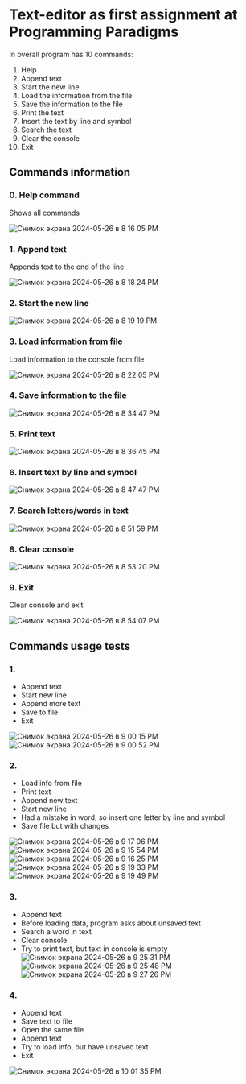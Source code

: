 # Text-editor as first assignment at Programming Paradigms
In overall program has 10 commands:
1. Help
2. Append text
3. Start the new line
4. Load the information from the file
5. Save the information to the file
6. Print the text
7. Insert the text by line and symbol
8. Search the text
9. Clear the console
10. Exit

## Commands information

### 0. Help command
Shows all commands

![Снимок экрана 2024-05-26 в 8 16 05 PM](https://github.com/SofiiaChurikova/text-editor/assets/150338552/96a28a6b-c852-420e-ad78-134fe8c70deb)


### 1. Append text
Appends text to the end of the line

![Снимок экрана 2024-05-26 в 8 18 24 PM](https://github.com/SofiiaChurikova/text-editor/assets/150338552/62d1062d-1e97-4b14-893b-a1a496c9b471)


### 2. Start the new line

![Снимок экрана 2024-05-26 в 8 19 19 PM](https://github.com/SofiiaChurikova/text-editor/assets/150338552/d4452ecf-4b5c-411a-aa9f-86c5703b61b7)


### 3. Load information from file
Load information to the console from file

![Снимок экрана 2024-05-26 в 8 22 05 PM](https://github.com/SofiiaChurikova/text-editor/assets/150338552/2623505e-f1e7-4b57-a214-594c63d8937b)


### 4. Save information to the file

![Снимок экрана 2024-05-26 в 8 34 47 PM](https://github.com/SofiiaChurikova/text-editor/assets/150338552/f507cf7c-d6cd-4a77-894a-f4f68d592251)


### 5. Print text

![Снимок экрана 2024-05-26 в 8 36 45 PM](https://github.com/SofiiaChurikova/text-editor/assets/150338552/d7cecd43-3601-45d6-a30b-c3a792842843)


### 6. Insert text by line and symbol

![Снимок экрана 2024-05-26 в 8 47 47 PM](https://github.com/SofiiaChurikova/text-editor/assets/150338552/d395ad2e-c678-4467-a35d-853e60798519)


### 7. Search letters/words in text

![Снимок экрана 2024-05-26 в 8 51 59 PM](https://github.com/SofiiaChurikova/text-editor/assets/150338552/4443e3ea-87e9-4fdb-9ca0-718c2acbca02)


### 8. Clear console

![Снимок экрана 2024-05-26 в 8 53 20 PM](https://github.com/SofiiaChurikova/text-editor/assets/150338552/978becdb-82e7-4434-a431-1626c7236e94)


### 9. Exit
Clear console and exit

![Снимок экрана 2024-05-26 в 8 54 07 PM](https://github.com/SofiiaChurikova/text-editor/assets/150338552/3f69ecb0-f041-4338-997d-6872f7462ab9)


## Commands usage tests
### 1.
- Append text
- Start new line
- Append more text
- Save to file
- Exit

![Снимок экрана 2024-05-26 в 9 00 15 PM](https://github.com/SofiiaChurikova/text-editor/assets/150338552/f5b85d5b-ac16-4c44-8eb2-2c66fbe0a29b)
![Снимок экрана 2024-05-26 в 9 00 52 PM](https://github.com/SofiiaChurikova/text-editor/assets/150338552/9dd243bd-0b0b-4b96-90c4-25ebf1d3f8af)



### 2.
- Load info from file
- Print text
- Append new text
- Start new line
- Had a mistake in word, so insert one letter by line and symbol
- Save file but with changes

![Снимок экрана 2024-05-26 в 9 17 06 PM](https://github.com/SofiiaChurikova/text-editor/assets/150338552/22e8adfa-4e8e-492d-8442-d2f5c93b06b5)
![Снимок экрана 2024-05-26 в 9 15 54 PM](https://github.com/SofiiaChurikova/text-editor/assets/150338552/f6f3a783-f93d-4605-b512-537e75d85041)
![Снимок экрана 2024-05-26 в 9 16 25 PM](https://github.com/SofiiaChurikova/text-editor/assets/150338552/d32be733-663f-4935-bf96-580be1443536)
![Снимок экрана 2024-05-26 в 9 19 33 PM](https://github.com/SofiiaChurikova/text-editor/assets/150338552/dee22f61-2c30-4fd9-99a8-f35beb09e190)
![Снимок экрана 2024-05-26 в 9 19 49 PM](https://github.com/SofiiaChurikova/text-editor/assets/150338552/7a14e21c-d56b-4418-9b40-5150d255dd5c)


### 3. 
- Append text
- Before loading data, program asks about unsaved text
- Search a word in text
- Clear console
- Try to print text, but text in console is empty
![Снимок экрана 2024-05-26 в 9 25 31 PM](https://github.com/SofiiaChurikova/text-editor/assets/150338552/5618406b-4dc0-4bd7-a8b7-724d1ad594e1)
![Снимок экрана 2024-05-26 в 9 25 48 PM](https://github.com/SofiiaChurikova/text-editor/assets/150338552/8881d39a-a69c-4f5c-a3c0-07bcc7d0e995)
![Снимок экрана 2024-05-26 в 9 27 26 PM](https://github.com/SofiiaChurikova/text-editor/assets/150338552/e9fd3358-4e76-4c9a-8aeb-272d02ff0693)


### 4.
- Append text
- Save text to file
- Open the same file
- Append text
- Try to load info, but have unsaved text
- Exit
  
![Снимок экрана 2024-05-26 в 10 01 35 PM](https://github.com/SofiiaChurikova/text-editor/assets/150338552/fe93bf2c-8b6f-4918-a968-6d84f703c63b)


